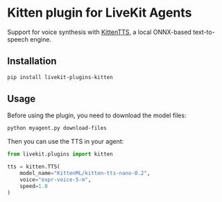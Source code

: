 # Kitten plugin for LiveKit Agents

Support for voice synthesis with [KittenTTS](https://github.com/KittenML/KittenTTS), a local ONNX-based text-to-speech engine.

## Installation

```bash
pip install livekit-plugins-kitten
```

## Usage

Before using the plugin, you need to download the model files:

```bash
python myagent.py download-files
```

Then you can use the TTS in your agent:

```python
from livekit.plugins import kitten

tts = kitten.TTS(
    model_name="KittenML/kitten-tts-nano-0.2",
    voice="expr-voice-5-m",
    speed=1.0
)
```
